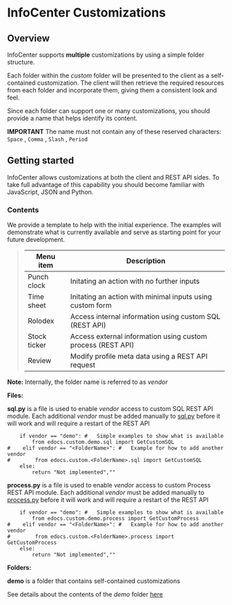 # InfoCenter Customizations
## Overview
InfoCenter supports **multiple** customizations by using a simple folder structure.

Each folder within the *custom* folder will be presented to the client as a self-contained customization. The client will then retrieve the required resources from each folder and incorporate them, giving them a consistent look and feel.

Since each folder can support one or many customizations, you should provide a name that helps identify its content.

**IMPORTANT** The name must not contain any of these reserved characters: `Space` , `Comma` , `Slash` , `Period`

## Getting started
InfoCenter allows customizations at both the client and REST API sides. To take full advantage of this capability you should become familiar with JavaScript, JSON and Python.



### Contents
We provide a template to help with the initial experience. The examples will demonstrate what is currently available and serve as starting point for your future development.

>| Menu item        | Description                                                    |
>| ---------------- | -------------------------------------------------------------- |
>|Punch clock       | Initating an action with no further inputs                     |
>|Time sheet        | Initating an action with minimal inputs using custom form      |
>|Rolodex           | Access internal information using custom SQL (REST API)        |
>|Stock ticker      | Access external information using custom process (REST API)    |
>|Review            | Modify profile meta data using a REST API request              |


**Note:** Internally, the folder name is referred to as *vendor*

**Files:**

**sql.py** is a file is used to enable *vendor* access to custom SQL REST API module. Each additional *vendor* must be added manually to [sql.py](./sql.py) before it will work and will require a restart of the REST API
```
    if vendor == "demo": #   Simple examples to show what is available
        from edocs.custom.demo.sql import GetCustomSQL
#    elif vendor == "<FolderName>": #   Example for how to add another vendor
#        from edocs.custom.<FolderName>.sql import GetCustomSQL
    else:
        return "Not implemented",""
```


**process.py** is a file is used to enable *vendor* access to custom Process REST API module. Each additional *vendor* must be added manually to [process.py](./process.py) before it will work and will require a restart of the REST API
```
    if vendor == "demo": #   Simple examples to show what is available
        from edocs.custom.demo.process import GetCustomProcess
#    elif vendor == "<FolderName>": #   Example for how to add another vendor
#        from edocs.custom.<FolderName>.process import GetCustomProcess
    else:
        return "Not implemented",""
```

**Folders:**

**demo** is a folder that contains self-contained customizations

See details about the contents of the *demo* folder [here](./demo/)